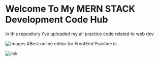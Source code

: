 #  Welcome To My MERN STACK Development Code Hub 
In this repository i've uploaded my all practice code related to web dev


![images](https://github.com/sagarchaurasia176/myJs/assets/101509099/9243dbf1-f4d7-422c-b4ec-a50d7d9116cd)
#Best online editor for FrontEnd  Practice is

![link](https://ide.geeksforgeeks.org/online-html-editor)
